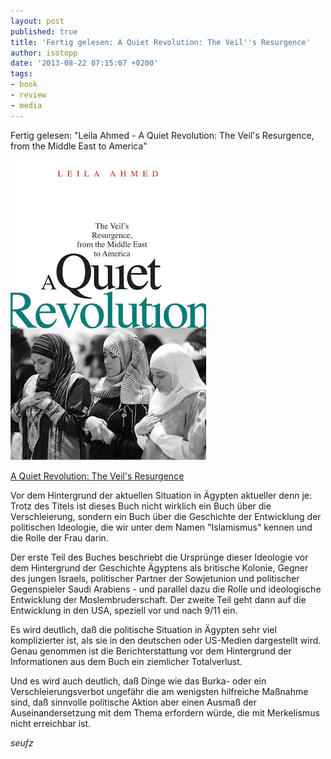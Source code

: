 ```yaml
---
layout: post
published: true
title: 'Fertig gelesen: A Quiet Revolution: The Veil''s Resurgence'
author: isotopp
date: '2013-08-22 07:15:07 +0200'
tags:
- book
- review
- media
---
```

Fertig gelesen: "Leila Ahmed - A Quiet Revolution: The Veil's Resurgence, from the Middle East to America"

[![](/uploads/2013/08/veil.png)](http://www.amazon.de/Quiet-Revolution-Resurgence-America-ebook/dp/B004XDTODO)

[A Quiet Revolution: The Veil's Resurgence](http://www.amazon.de/Quiet-Revolution-Resurgence-America-ebook/dp/B004XDTODO)

Vor dem Hintergrund der aktuellen Situation in Ägypten aktueller denn je: Trotz des Titels ist dieses Buch nicht wirklich ein Buch über die Verschleierung, sondern ein Buch über die Geschichte der Entwicklung der politischen Ideologie, die wir unter dem Namen "Islamismus" kennen und die Rolle der Frau darin.

Der erste Teil des Buches beschriebt die Ursprünge dieser Ideologie vor dem Hintergrund der Geschichte Ägyptens als britische Kolonie, Gegner des jungen Israels, politischer Partner der Sowjetunion und politischer Gegenspieler Saudi Arabiens - und parallel dazu die Rolle und ideologische Entwicklung der Moslembruderschaft. Der zweite Teil geht dann auf die Entwicklung in den USA, speziell vor und nach 9/11 ein.

Es wird deutlich, daß die politische Situation in Ägypten sehr viel komplizierter ist, als sie in den deutschen oder US-Medien dargestellt wird. Genau genommen ist die Berichterstattung vor dem Hintergrund der Informationen aus dem Buch ein ziemlicher Totalverlust.

Und es wird auch deutlich, daß Dinge wie das Burka- oder ein Verschleierungsverbot ungefähr die am wenigsten hilfreiche Maßnahme sind, daß sinnvolle politische Aktion aber einen Ausmaß der Auseinandersetzung mit dem Thema erfordern würde, die mit Merkelismus nicht erreichbar ist.

_seufz_
